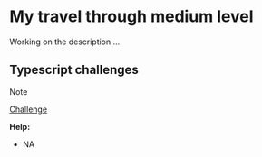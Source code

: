 # My travel through medium level

Working on the description ...

## Typescript challenges

> [!NOTE]
> [Challenge](https://github.com/type-challenges/type-challenges)

**Help:**

- NA
